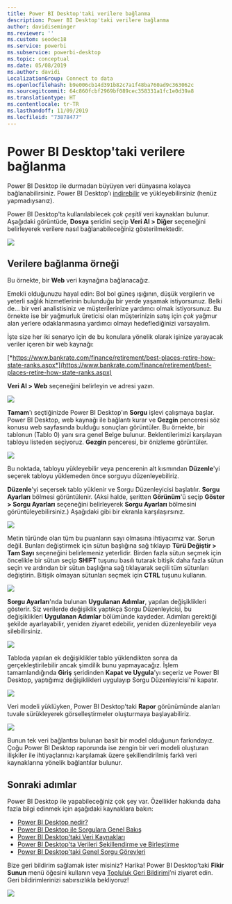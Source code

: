 ```yaml
---
title: Power BI Desktop'taki verilere bağlanma
description: Power BI Desktop'taki verilere bağlanma
author: davidiseminger
ms.reviewer: ''
ms.custom: seodec18
ms.service: powerbi
ms.subservice: powerbi-desktop
ms.topic: conceptual
ms.date: 05/08/2019
ms.author: davidi
LocalizationGroup: Connect to data
ms.openlocfilehash: b9e006cb14d391b82c7a1f48ba760ad9c363062c
ms.sourcegitcommit: 64c860fcbf2969bf089cec358331a1fc1e0d39a8
ms.translationtype: HT
ms.contentlocale: tr-TR
ms.lasthandoff: 11/09/2019
ms.locfileid: "73878477"
---
```

# <a name="connect-to-data-in-power-bi-desktop"></a>Power BI Desktop'taki verilere bağlanma
Power BI Desktop ile durmadan büyüyen veri dünyasına kolayca bağlanabilirsiniz. Power BI Desktop'ı [indirebilir](https://go.microsoft.com/fwlink/?LinkID=521662) ve yükleyebilirsiniz (henüz yapmadıysanız).

Power BI Desktop'ta kullanılabilecek *çok çeşitli* veri kaynakları bulunur. Aşağıdaki görüntüde, **Dosya** şeridini seçip **Veri Al \> Diğer** seçeneğini belirleyerek verilere nasıl bağlanabileceğiniz gösterilmektedir.

![](media/desktop-connect-to-data/getdatavid_smallv2.gif)

## <a name="example-of-connecting-to-data"></a>Verilere bağlanma örneği
Bu örnekte, bir **Web** veri kaynağına bağlanacağız.

Emekli olduğunuzu hayal edin: Bol bol güneş ışığının, düşük vergilerin ve yeterli sağlık hizmetlerinin bulunduğu bir yerde yaşamak istiyorsunuz. Belki de... bir veri analistisiniz ve müşterilerinize yardımcı olmak istiyorsunuz. Bu örnekte ise bir yağmurluk üreticisi olan müşterinizin satış için *çok* yağmur alan yerlere odaklanmasına yardımcı olmayı hedeflediğinizi varsayalım.

İşte size her iki senaryo için de bu konulara yönelik olarak işinize yarayacak veriler içeren bir web kaynağı:

[*https://www.bankrate.com/finance/retirement/best-places-retire-how-state-ranks.aspx*](https://www.bankrate.com/finance/retirement/best-places-retire-how-state-ranks.aspx)

**Veri Al \> Web** seçeneğini belirleyin ve adresi yazın.

![](media/desktop-connect-to-data/connecttodata_3.png)

**Tamam**'ı seçtiğinizde Power BI Desktop'ın **Sorgu** işlevi çalışmaya başlar. Power BI Desktop, web kaynağı ile bağlantı kurar ve **Gezgin** penceresi söz konusu web sayfasında bulduğu sonuçları görüntüler. Bu örnekte, bir tablonun (Tablo 0) yanı sıra genel Belge bulunur. Beklentilerimizi karşılayan tabloyu listeden seçiyoruz. **Gezgin** penceresi, bir önizleme görüntüler.

![](media/desktop-connect-to-data/datasources_fromnavigatordialog.png)

Bu noktada, tabloyu yükleyebilir veya pencerenin alt kısmından **Düzenle**'yi seçerek tabloyu yüklemeden önce sorguyu düzenleyebiliriz.

**Düzenle**'yi seçersek tablo yüklenir ve Sorgu Düzenleyicisi başlatılır. **Sorgu Ayarları** bölmesi görüntülenir. (Aksi halde, şeritten **Görünüm**'ü seçip **Göster \> Sorgu Ayarları** seçeneğini belirleyerek **Sorgu Ayarları** bölmesini görüntüleyebilirsiniz.) Aşağıdaki gibi bir ekranla karşılaşırsınız.

![](media/desktop-connect-to-data/designer_gsg_editquery.png)

Metin türünde olan tüm bu puanların sayı olmasına ihtiyacımız var. Sorun değil. Bunları değiştirmek için sütun başlığına sağ tıklayıp **Türü Değiştir \> Tam Sayı** seçeneğini belirlemeniz yeterlidir. Birden fazla sütun seçmek için öncelikle bir sütun seçip **SHIFT** tuşunu basılı tutarak bitişik daha fazla sütun seçin ve ardından bir sütun başlığına sağ tıklayarak seçili tüm sütunları değiştirin. Bitişik olmayan sütunları seçmek için **CTRL** tuşunu kullanın.

![](media/desktop-connect-to-data/designer_gsg_changedatatype.png)

**Sorgu Ayarları**'nda bulunan **Uygulanan Adımlar**, yapılan değişiklikleri gösterir. Siz verilerde değişiklik yaptıkça Sorgu Düzenleyicisi, bu değişiklikleri **Uygulanan Adımlar** bölümünde kaydeder. Adımları gerektiği şekilde ayarlayabilir, yeniden ziyaret edebilir, yeniden düzenleyebilir veya silebilirsiniz.

![](media/desktop-connect-to-data/designer_gsg_appliedsteps_changedtype.png)

Tabloda yapılan ek değişiklikler tablo yüklendikten sonra da gerçekleştirilebilir ancak şimdilik bunu yapmayacağız. İşlem tamamlandığında **Giriş** şeridinden **Kapat ve Uygula**'yı seçeriz ve Power BI Desktop, yaptığımız değişiklikleri uygulayıp Sorgu Düzenleyicisi'ni kapatır.

![](media/desktop-connect-to-data/connecttodata_closenload.png)

Veri modeli yüklüyken, Power BI Desktop'taki **Rapor** görünümünde alanları tuvale sürükleyerek görselleştirmeler oluşturmaya başlayabiliriz.

![](media/desktop-connect-to-data/connecttodata_dragontoreportview.png)

Bunun tek veri bağlantısı bulunan basit bir model olduğunun farkındayız. Çoğu Power BI Desktop raporunda ise zengin bir veri modeli oluşturan ilişkiler ile ihtiyaçlarınızı karşılamak üzere şekillendirilmiş farklı veri kaynaklarına yönelik bağlantılar bulunur. 

## <a name="next-steps"></a>Sonraki adımlar
Power BI Desktop ile yapabileceğiniz çok şey var. Özellikler hakkında daha fazla bilgi edinmek için aşağıdaki kaynaklara bakın:

* [Power BI Desktop nedir?](desktop-what-is-desktop.md)
* [Power BI Desktop ile Sorgulara Genel Bakış](desktop-query-overview.md)
* [Power BI Desktop'taki Veri Kaynakları](desktop-data-sources.md)
* [Power BI Desktop'ta Verileri Şekillendirme ve Birleştirme](desktop-shape-and-combine-data.md)
* [Power BI Desktop'taki Genel Sorgu Görevleri](desktop-common-query-tasks.md)   

Bize geri bildirim sağlamak ister misiniz? Harika! Power BI Desktop’taki **Fikir Sunun** menü öğesini kullanın veya [Topluluk Geri Bildirimi](https://community.powerbi.com/t5/Community-Feedback/bd-p/community-feedback)’ni ziyaret edin. Geri bildirimlerinizi sabırsızlıkla bekliyoruz!

![](media/desktop-connect-to-data/sendfeedback.png)

